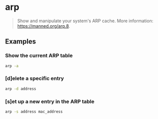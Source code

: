 # arp

> Show and manipulate your system's ARP cache. More information: <https://manned.org/arp.8>.

## Examples

### Show the current ARP table

```bash
arp -a
```

### [d]elete a specific entry

```bash
arp -d address
```

### [s]et up a new entry in the ARP table

```bash
arp -s address mac_address
```
